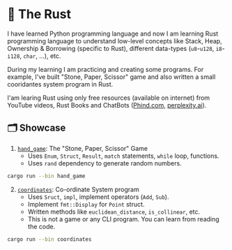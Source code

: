 # 🦀 The Rust

I have learned Python programming language and now I am learning Rust programming language to understand low-level concepts like Stack, Heap, Ownership & Borrowing (specific to Rust), different data-types (`u8`-`u128`, `i8`-`i128`, `char`, ...), etc.

During my learning I am practicing and creating some programs. For example, I've built "Stone, Paper, Scissor" game and also written a small cooridantes system program in Rust.

I'am learing Rust using only free resources (available on internet) from YouTube videos, Rust Books and ChatBots ([Phind.com](https://phind.com), [perplexity.ai](https://perplexity.ai)).

## 🗂️ Showcase

1. [`hand_game`](src/bin/hand_game.rs): The "Stone, Paper, Scissor" Game
   - Uses `Enum`, `Struct`, `Result`, `match` statements, `while` loop, functions.
   - Uses `rand` dependency to generate random numbers.

```bash
cargo run --bin hand_game
```

2. [`coordinates`](src/bin/coordinates.rs): Co-ordinate System program
   - Uses `Sruct`, `impl`, implement operators (`Add`, `Sub`).
   - Implement `fmt::Display` for `Point` struct.
   - Written methods like `euclidean_distance`, `is_collinear`, etc.
   - This is not a game or any CLI program. You can learn from reading the code.

```bash
cargo run --bin coordinates
```
